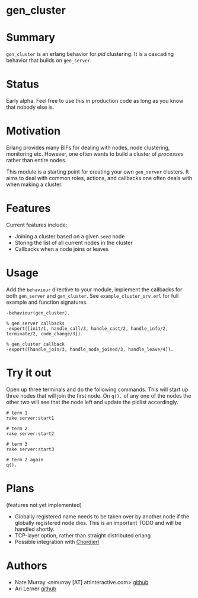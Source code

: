 gen_cluster
===========

Summary
=======
`gen_cluster` is an erlang behavior for *pid* clustering. It is a cascading behavior that builds on `gen_server`.

# Status

Early alpha. Feel free to use this in production code as long as you know that nobody else is.

# Motivation

Erlang provides many BIFs for dealing with nodes, node clustering, monitoring
etc. However, one often wants to build a cluster of _processes_ rather than
entire nodes. 

This module is a starting point for creating your own `gen_server` clusters. It
aims to deal with common roles, actions, and callbacks one often deals with
when making a cluster. 

# Features

Current features include:

* Joining a cluster based on a given `seed` node
* Storing the list of all current nodes in the cluster
* Callbacks when a node joins or leaves

# Usage

Add the `behaviour` directive to your module, implement the callbacks for both `gen_server` and `gen_cluster`. See `example_cluster_srv.erl` for full example and function signatures. 

    -behaviour(gen_cluster).

    % gen_server callbacks
    -export([init/1, handle_call/3, handle_cast/2, handle_info/2, terminate/2, code_change/3]).

    % gen_cluster callback
    -export([handle_join/3, handle_node_joined/3, handle_leave/4]).

# Try it out

Open up three terminals and do the following commands. This will start up three
nodes that will join the first node. On `q().` of any one of the nodes the
other two will see that the node left and update the pidlist accordingly.

    # term 1
    rake server:start1

    # term 2
    rake server:start2

    # term 3
    rake server:start3

    # term 2 again
    q().

# Plans

(features not yet implemented)

* Globally registered name needs to be taken over by another node if the globally registered node dies. This is an important TODO and will be handled shortly. 
* TCP-layer option, rather than straight distributed erlang
* Possible integration with [Chordjerl](http://github.com/jashmenn/chordjerl/tree)

# Authors

* Nate Murray \<nmurray [AT] attinteractive.com\> [github](http://github.com/jashmenn)
* Ari Lerner [github](http://github.com/auser)